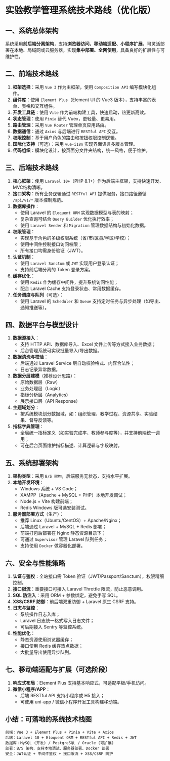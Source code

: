 
# 实验教学管理系统技术路线（优化版）

## 一、系统总体架构
系统采用**前后端分离架构**，支持**浏览器访问、移动端适配、小程序扩展**，可灵活部署在本地、局域网或云服务器，实现**集中部署、全网使用**，具备良好的扩展性与可维护性。

## 二、前端技术路线

1. **框架选择**：采用 `Vue 3` 作为主框架，使用 `Composition API` 编写模块化组件。
2. **组件库**：使用 `Element Plus`（Element UI 的 Vue3 版本），支持丰富的表单、表格和交互组件。
3. **开发工具链**：使用 `Vite` 作为前端构建工具，快速启动，热更新高效。
4. **状态管理**：使用 `Pinia` 替代 Vuex，更轻量、更易用。
5. **路由管理**：采用 `Vue Router` 管理单页应用路由。
6. **数据通信**：通过 `Axios` 与后端进行 `RESTful API` 交互。
7. **权限控制**：基于用户角色的路由和按钮权限控制逻辑。
8. **国际化支持**（可选）：采用 `vue-i18n` 实现界面语言多版本管理。
9. **代码组织**：模块化设计，按页面分文件夹结构，统一风格，便于维护。

## 三、后端技术路线

1. **核心框架**：使用 `Laravel 10+`（PHP 8.1+）作为后端主框架，支持快速开发、MVC结构清晰。
2. **接口架构**：所有业务逻辑通过 `RESTful API` 提供服务，接口路径遵循 `/api/v1/*` 版本控制规范。
3. **数据库操作**：
   - 使用 Laravel 的 `Eloquent ORM` 实现数据模型与表的映射；
   - 复杂查询可结合 `Query Builder` 优化执行效率；
   - 使用 `Laravel Seeder` 和 `Migration` 管理数据结构与初始化数据。
4. **权限管理**：
   - 实现基于角色的多级权限系统（省/市/区县/学区/学校）；
   - 使用中间件控制接口访问权限；
   - 所有接口均需身份验证（JWT）。
5. **认证机制**：
   - 使用 `Laravel Sanctum` 或 `JWT` 实现用户登录认证；
   - 支持前后端分离的 Token 登录方案。
6. **缓存优化**：
   - 使用 `Redis` 作为缓存中间件，提升系统访问性能；
   - 配合 Laravel Cache 支持登录状态、常用数据缓存。
7. **任务调度与队列**（可选）：
   - 使用 Laravel 的 `Scheduler` 和 `Queue` 支持定时任务与异步处理（如导出、通知推送等）。

## 四、数据平台与模型设计

1. **数据源接入**：
   - 支持 HTTP API、数据库导入、Excel 文件上传等方式接入业务数据；
   - 后台管理系统可实现批量导入/导出数据。
2. **数据清洗与校验**：
   - 后端通过 Laravel Service 层自动校验格式、内容合法性；
   - 日志记录异常数据。
3. **数据分层建模**（推荐设计思路）：
   - 原始数据层（Raw）
   - 业务处理层（Logic）
   - 指标分析层（Analytics）
   - 展示接口层（API Response）
4. **主题域划分**：
   - 按系统模块划分数据域，如：组织管理、教学过程、资源共享、实验结果、督导反馈等。
5. **指标字典管理**：
   - 全局统一指标定义（如实验完成率、教师参与度等），并支持前端统一调用；
   - 可在后台页面维护指标描述、计算逻辑与字段映射。

## 五、系统部署架构

1. **架构类型**：采用 `B/S 架构`，后端服务无状态，支持水平扩展。
2. **本地开发环境**：
   - Windows 系统 + VS Code；
   - XAMPP（Apache + MySQL + PHP）本地开发调试；
   - Node.js + Vite 构建前端；
   - Redis Windows 版可选安装测试。
3. **服务器部署方式**（生产）：
   - 推荐 Linux（Ubuntu/CentOS）+ Apache/Nginx；
   - 后端通过 Laravel + MySQL + Redis 部署；
   - 前端打包后部署在 Nginx 静态资源目录下；
   - 可通过 `Supervisor` 管理 Laravel 队列任务；
   - 支持使用 `Docker` 做容器化部署。

## 六、安全与性能策略

1. **认证与鉴权**：全站接口需 Token 验证（JWT/Passport/Sanctum），权限精细控制。
2. **接口限流**：重要接口可接入 Laravel Throttle 限流，防止恶意调用。
3. **SQL 防注入**：采用 ORM + 参数绑定，避免手写 SQL。
4. **XSS/CSRF 防御**：前后端双重防御 + Laravel 原生 CSRF 支持。
5. **日志与监控**：
   - 系统操作日志入库；
   - Laravel 日志统一格式写入日志文件；
   - 可后期接入 Sentry 等监控系统。
6. **性能优化**：
   - 静态资源使用浏览器缓存；
   - 接口使用 Redis 缓存热点数据；
   - 大批量导出使用异步队列。

## 七、移动端适配与扩展（可选阶段）

1. **响应式布局**：Element Plus 支持基本响应式，可适配平板/手机访问。
2. **微信小程序/APP**：
   - 后端 RESTful API 支持小程序或 H5 接入；
   - 可使用 uni-app / 微信小程序开发工具构建移动端。

## 小结：可落地的系统技术栈图

```
前端：Vue 3 + Element Plus + Pinia + Vite + Axios
后端：Laravel 10 + Eloquent ORM + RESTful API + Redis + JWT
数据库：MySQL (开发) / PostgreSQL / Oracle (可扩展)
部署：B/S 架构，支持本地调试、服务器部署、Docker 部署
安全：JWT认证 + 中间件鉴权 + 接口限流 + XSS/CSRF 防护
```
